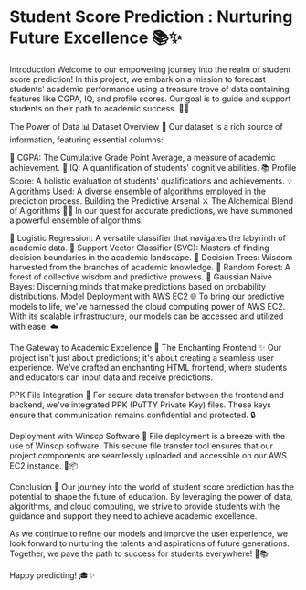 # Student Score Prediction : Nurturing Future Excellence 📚✨

Introduction
Welcome to our empowering journey into the realm of student score prediction! In this project, we embark on a mission to forecast students' academic performance using a treasure trove of data containing features like CGPA, IQ, and profile scores. Our goal is to guide and support students on their path to academic success. 🚀📝

The Power of Data 📊
Dataset Overview 🧐
Our dataset is a rich source of information, featuring essential columns:

🌟 CGPA: The Cumulative Grade Point Average, a measure of academic achievement.
🚀 IQ: A quantification of students' cognitive abilities.
📚 Profile Score: A holistic evaluation of students' qualifications and achievements.
💡 Algorithms Used: A diverse ensemble of algorithms employed in the prediction process.
Building the Predictive Arsenal ⚔️
The Alchemical Blend of Algorithms 🧙‍♂️
In our quest for accurate predictions, we have summoned a powerful ensemble of algorithms:

🌟 Logistic Regression: A versatile classifier that navigates the labyrinth of academic data.
🚀 Support Vector Classifier (SVC): Masters of finding decision boundaries in the academic landscape.
🌲 Decision Trees: Wisdom harvested from the branches of academic knowledge.
🌌 Random Forest: A forest of collective wisdom and predictive prowess.
🔮 Gaussian Naive Bayes: Discerning minds that make predictions based on probability distributions.
Model Deployment with AWS EC2 🌐
To bring our predictive models to life, we've harnessed the cloud computing power of AWS EC2. With its scalable infrastructure, our models can be accessed and utilized with ease. ☁️

The Gateway to Academic Excellence 🏫
The Enchanting Frontend ✨
Our project isn't just about predictions; it's about creating a seamless user experience. We've crafted an enchanting HTML frontend, where students and educators can input data and receive predictions.

PPK File Integration 🔐
For secure data transfer between the frontend and backend, we've integrated PPK (PuTTY Private Key) files. These keys ensure that communication remains confidential and protected. 🔒

Deployment with Winscp Software 📁
File deployment is a breeze with the use of Winscp software. This secure file transfer tool ensures that our project components are seamlessly uploaded and accessible on our AWS EC2 instance. 🚀📦

Conclusion 🌟
Our journey into the world of student score prediction has the potential to shape the future of education. By leveraging the power of data, algorithms, and cloud computing, we strive to provide students with the guidance and support they need to achieve academic excellence.

As we continue to refine our models and improve the user experience, we look forward to nurturing the talents and aspirations of future generations. Together, we pave the path to success for students everywhere! 🌟📚

Happy predicting! 🎓✨
